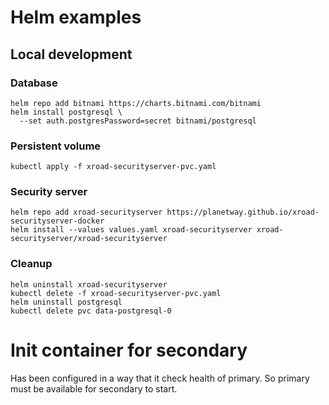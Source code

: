 # Helm examples

## Local development

### Database

```
helm repo add bitnami https://charts.bitnami.com/bitnami
helm install postgresql \
  --set auth.postgresPassword=secret bitnami/postgresql
```

### Persistent volume

```
kubectl apply -f xroad-securityserver-pvc.yaml
```

### Security server

```
helm repo add xroad-securityserver https://planetway.github.io/xroad-securityserver-docker
helm install --values values.yaml xroad-securityserver xroad-securityserver/xroad-securityserver
```

### Cleanup

```
helm uninstall xroad-securityserver
kubectl delete -f xroad-securityserver-pvc.yaml
helm uninstall postgresql
kubectl delete pvc data-postgresql-0
```

# Init container for secondary

Has been configured in a way that it check health of primary. So primary must be available for secondary to start.
